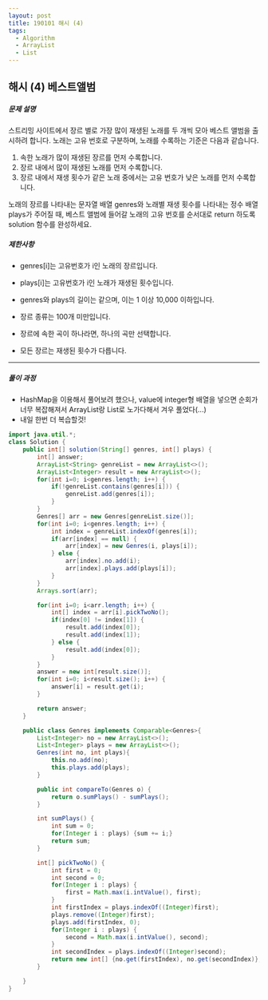 ```yaml
---
layout: post
title: 190101 해시 (4) 
tags:
  - Algorithm
  - ArrayList	
  - List
---
```

## 해시 (4) 베스트앨범



##### 문제 설명

스트리밍 사이트에서 장르 별로 가장 많이 재생된 노래를 두 개씩 모아 베스트 앨범을 출시하려 합니다. 노래는 고유 번호로 구분하며, 노래를 수록하는 기준은 다음과 같습니다.

1. 속한 노래가 많이 재생된 장르를 먼저 수록합니다.
2. 장르 내에서 많이 재생된 노래를 먼저 수록합니다.
3. 장르 내에서 재생 횟수가 같은 노래 중에서는 고유 번호가 낮은 노래를 먼저 수록합니다.

노래의 장르를 나타내는 문자열 배열 genres와 노래별 재생 횟수를 나타내는 정수 배열 plays가 주어질 때, 베스트 앨범에 들어갈 노래의 고유 번호를 순서대로 return 하도록 solution 함수를 완성하세요.

##### 제한사항

- genres[i]는 고유번호가 i인 노래의 장르입니다.

- plays[i]는 고유번호가 i인 노래가 재생된 횟수입니다.

- genres와 plays의 길이는 같으며, 이는 1 이상 10,000 이하입니다.

- 장르 종류는 100개 미만입니다.

- 장르에 속한 곡이 하나라면, 하나의 곡만 선택합니다.

- 모든 장르는 재생된 횟수가 다릅니다.

------


##### 풀이 과정

- HashMap을 이용해서 풀어보려 했으나, value에 integer형 배열을 넣으면 순회가 너무 복잡해져서 ArrayList랑 List로 노가다해서 겨우 풀었다(...)
- 내일 한번 더 복습할것!

```java
import java.util.*;
class Solution {
    public int[] solution(String[] genres, int[] plays) {
        int[] answer;
        ArrayList<String> genreList = new ArrayList<>();
        ArrayList<Integer> result = new ArrayList<>();
        for(int i=0; i<genres.length; i++) {
            if(!genreList.contains(genres[i])) {
                genreList.add(genres[i]);
            }
        }
        Genres[] arr = new Genres[genreList.size()];
        for(int i=0; i<genres.length; i++) {
            int index = genreList.indexOf(genres[i]);
            if(arr[index] == null) {
                arr[index] = new Genres(i, plays[i]);
            } else {
                arr[index].no.add(i);
                arr[index].plays.add(plays[i]);
            }
        }
        Arrays.sort(arr);

        for(int i=0; i<arr.length; i++) {
            int[] index = arr[i].pickTwoNo();
            if(index[0] != index[1]) {
                result.add(index[0]);
                result.add(index[1]);
            } else {
                result.add(index[0]);
            }
        }
        answer = new int[result.size()];
        for(int i=0; i<result.size(); i++) {
            answer[i] = result.get(i);
        }

        return answer;
    }

    public class Genres implements Comparable<Genres>{
        List<Integer> no = new ArrayList<>();
        List<Integer> plays = new ArrayList<>();
        Genres(int no, int plays){
            this.no.add(no);
            this.plays.add(plays);
        }

        public int compareTo(Genres o) {
            return o.sumPlays() - sumPlays();
        }

        int sumPlays() {
            int sum = 0;
            for(Integer i : plays) {sum += i;}
            return sum;
        }

        int[] pickTwoNo() {
            int first = 0;
            int second = 0;
            for(Integer i : plays) {
                first = Math.max(i.intValue(), first);
            }
            int firstIndex = plays.indexOf((Integer)first);
            plays.remove((Integer)first);
            plays.add(firstIndex, 0);
            for(Integer i : plays) {
                second = Math.max(i.intValue(), second);
            }
            int secondIndex = plays.indexOf((Integer)second);
            return new int[] {no.get(firstIndex), no.get(secondIndex)};
        }

    }
}
```

